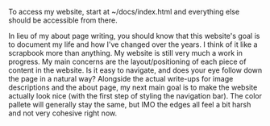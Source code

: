 To access my website, start at ~/docs/index.html and everything else should be accessible from there.

In lieu of my about page writing, you should know that this website's goal is to document my life and how I've changed over the years. I think of it like a scrapbook more than anything. My website is still very much a work in progress. My main concerns are the layout/positioning of each piece of content in the website. Is it easy to navigate, and does your eye follow down the page in a natural way? Alongside the actual write-ups for image descriptions and the about page, my next main goal is to make the website actually look nice (with the first step of styling the navigation bar). The color pallete will generally stay the same, but IMO the edges all feel a bit harsh and not very cohesive right now.
